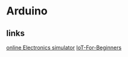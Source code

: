 # Arduino

## links

[online Electronics simulator](https://docs.wokwi.com/?utm_source=wokwi)
[IoT-For-Beginners](https://microsoft.github.io/IoT-For-Beginners/#/)
